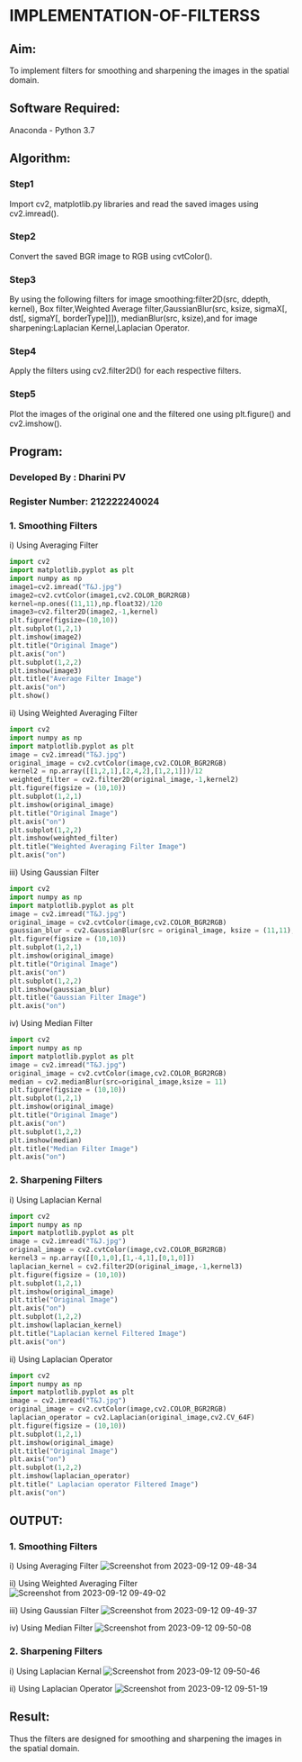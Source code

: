 # IMPLEMENTATION-OF-FILTERSS
## Aim:
To implement filters for smoothing and sharpening the images in the spatial domain.

## Software Required:
Anaconda - Python 3.7

## Algorithm:
### Step1
Import cv2, matplotlib.py libraries and read the saved images using cv2.imread().

### Step2
Convert the saved BGR image to RGB using cvtColor().

### Step3
By using the following filters for image smoothing:filter2D(src, ddepth, kernel), Box filter,Weighted Average filter,GaussianBlur(src, ksize, sigmaX[, dst[, sigmaY[, borderType]]]), medianBlur(src, ksize),and for image sharpening:Laplacian Kernel,Laplacian Operator.

### Step4
Apply the filters using cv2.filter2D() for each respective filters.

### Step5
Plot the images of the original one and the filtered one using plt.figure() and cv2.imshow().

## Program:
### Developed By   : Dharini PV
### Register Number: 212222240024

### 1. Smoothing Filters

i) Using Averaging Filter
```Python
import cv2
import matplotlib.pyplot as plt
import numpy as np
image1=cv2.imread("T&J.jpg")
image2=cv2.cvtColor(image1,cv2.COLOR_BGR2RGB)
kernel=np.ones((11,11),np.float32)/120
image3=cv2.filter2D(image2,-1,kernel)
plt.figure(figsize=(10,10))
plt.subplot(1,2,1)
plt.imshow(image2)
plt.title("Original Image")
plt.axis("on")
plt.subplot(1,2,2)
plt.imshow(image3)
plt.title("Average Filter Image")
plt.axis("on")
plt.show()
```
ii) Using Weighted Averaging Filter
```Python
import cv2
import numpy as np
import matplotlib.pyplot as plt
image = cv2.imread("T&J.jpg")
original_image = cv2.cvtColor(image,cv2.COLOR_BGR2RGB)
kernel2 = np.array([[1,2,1],[2,4,2],[1,2,1]])/12
weighted_filter = cv2.filter2D(original_image,-1,kernel2)
plt.figure(figsize = (10,10))
plt.subplot(1,2,1)
plt.imshow(original_image)
plt.title("Original Image")
plt.axis("on")
plt.subplot(1,2,2)
plt.imshow(weighted_filter)
plt.title("Weighted Averaging Filter Image")
plt.axis("on")
```
iii) Using Gaussian Filter
```Python
import cv2
import numpy as np
import matplotlib.pyplot as plt
image = cv2.imread("T&J.jpg")
original_image = cv2.cvtColor(image,cv2.COLOR_BGR2RGB)
gaussian_blur = cv2.GaussianBlur(src = original_image, ksize = (11,11), sigmaX=0, sigmaY=0)
plt.figure(figsize = (10,10))
plt.subplot(1,2,1)
plt.imshow(original_image)
plt.title("Original Image")
plt.axis("on")
plt.subplot(1,2,2)
plt.imshow(gaussian_blur)
plt.title("Gaussian Filter Image")
plt.axis("on")
```
iv) Using Median Filter
```Python
import cv2
import numpy as np
import matplotlib.pyplot as plt
image = cv2.imread("T&J.jpg")
original_image = cv2.cvtColor(image,cv2.COLOR_BGR2RGB)
median = cv2.medianBlur(src=original_image,ksize = 11)
plt.figure(figsize = (10,10))
plt.subplot(1,2,1)
plt.imshow(original_image)
plt.title("Original Image")
plt.axis("on")
plt.subplot(1,2,2)
plt.imshow(median)
plt.title("Median Filter Image")
plt.axis("on")
```
### 2. Sharpening Filters
i) Using Laplacian Kernal
```Python
import cv2
import numpy as np
import matplotlib.pyplot as plt
image = cv2.imread("T&J.jpg")
original_image = cv2.cvtColor(image,cv2.COLOR_BGR2RGB)
kernel3 = np.array([[0,1,0],[1,-4,1],[0,1,0]])
laplacian_kernel = cv2.filter2D(original_image,-1,kernel3)
plt.figure(figsize = (10,10))
plt.subplot(1,2,1)
plt.imshow(original_image)
plt.title("Original Image")
plt.axis("on")
plt.subplot(1,2,2)
plt.imshow(laplacian_kernel)
plt.title("Laplacian kernel Filtered Image")
plt.axis("on")
```
ii) Using Laplacian Operator
```Python
import cv2
import numpy as np
import matplotlib.pyplot as plt
image = cv2.imread("T&J.jpg")
original_image = cv2.cvtColor(image,cv2.COLOR_BGR2RGB)
laplacian_operator = cv2.Laplacian(original_image,cv2.CV_64F)
plt.figure(figsize = (10,10))
plt.subplot(1,2,1)
plt.imshow(original_image)
plt.title("Original Image")
plt.axis("on")
plt.subplot(1,2,2)
plt.imshow(laplacian_operator)
plt.title(" Laplacian operator Filtered Image")
plt.axis("on")
```

## OUTPUT:
### 1. Smoothing Filters
i) Using Averaging Filter
![Screenshot from 2023-09-12 09-48-34](https://github.com/DHARINIPV/IMPLEMENTATION-OF-FILTERSS/assets/119400845/bff6749a-5135-4a6a-bc21-01ca6b9f889c)


ii) Using Weighted Averaging Filter
![Screenshot from 2023-09-12 09-49-02](https://github.com/DHARINIPV/IMPLEMENTATION-OF-FILTERSS/assets/119400845/6a5f87d9-d518-46fa-aa3d-8e82d69fe718)


iii) Using Gaussian Filter
![Screenshot from 2023-09-12 09-49-37](https://github.com/DHARINIPV/IMPLEMENTATION-OF-FILTERSS/assets/119400845/4d6010a4-6d78-46d0-b742-34f08d0a0050)


iv) Using Median Filter
![Screenshot from 2023-09-12 09-50-08](https://github.com/DHARINIPV/IMPLEMENTATION-OF-FILTERSS/assets/119400845/03125584-0458-47a9-ba3e-8c563bb84ccd)

### 2. Sharpening Filters

i) Using Laplacian Kernal
![Screenshot from 2023-09-12 09-50-46](https://github.com/DHARINIPV/IMPLEMENTATION-OF-FILTERSS/assets/119400845/361ed892-e6a3-4427-8d0c-679e6eadd497)


ii) Using Laplacian Operator
![Screenshot from 2023-09-12 09-51-19](https://github.com/DHARINIPV/IMPLEMENTATION-OF-FILTERSS/assets/119400845/3886d8b5-7efc-4b76-8db8-b0bfe84ef72a)


## Result:
Thus the filters are designed for smoothing and sharpening the images in the spatial domain.
